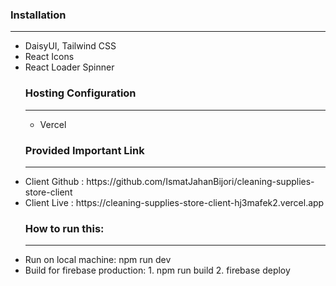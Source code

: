 


### Installation
<hr/>
<ul>

<li>DaisyUI, Tailwind CSS</li>
<li>React Icons</li>
<li>React Loader Spinner</li>



### Hosting Configuration
<hr/>
<ul><li>Vercel</li></ul>


### Provided Important Link
<hr/>
<li>Client Github : https://github.com/IsmatJahanBijori/cleaning-supplies-store-client</li>
<li>Client Live : https://cleaning-supplies-store-client-hj3mafek2.vercel.app</li>

### How to run this:
<hr/>
<li>Run on local machine: npm run dev</li>
<li>Build for firebase production: 
1. npm run build
2. firebase deploy</li>